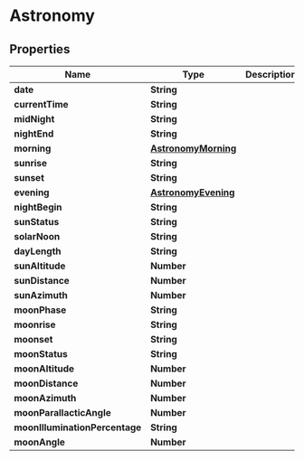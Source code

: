 # Astronomy

## Properties

Name | Type | Description | Notes
------------ | ------------- | ------------- | -------------
**date** | **String** |  | [optional] 
**currentTime** | **String** |  | [optional] 
**midNight** | **String** |  | [optional] 
**nightEnd** | **String** |  | [optional] 
**morning** | [**AstronomyMorning**](AstronomyMorning.md) |  | [optional] 
**sunrise** | **String** |  | [optional] 
**sunset** | **String** |  | [optional] 
**evening** | [**AstronomyEvening**](AstronomyEvening.md) |  | [optional] 
**nightBegin** | **String** |  | [optional] 
**sunStatus** | **String** |  | [optional] 
**solarNoon** | **String** |  | [optional] 
**dayLength** | **String** |  | [optional] 
**sunAltitude** | **Number** |  | [optional] 
**sunDistance** | **Number** |  | [optional] 
**sunAzimuth** | **Number** |  | [optional] 
**moonPhase** | **String** |  | [optional] 
**moonrise** | **String** |  | [optional] 
**moonset** | **String** |  | [optional] 
**moonStatus** | **String** |  | [optional] 
**moonAltitude** | **Number** |  | [optional] 
**moonDistance** | **Number** |  | [optional] 
**moonAzimuth** | **Number** |  | [optional] 
**moonParallacticAngle** | **Number** |  | [optional] 
**moonIlluminationPercentage** | **String** |  | [optional] 
**moonAngle** | **Number** |  | [optional] 


